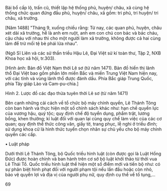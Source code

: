 Bài bổ cấp lộ, trấn cũ, thiết lập hệ thống phủ, huyện/ châu, xã cùng hệ thống chức quan đứng đầu phủ, huyện/ châu, xã gồm: tri phủ, tri huyện/ tri châu, xã trưởng.

[Năm 1488] "Tháng 9, xuống chiếu rằng: Từ nay, các quan phủ, huyện, châu xét dải xã trưởng, hễ là anh em ruột, anh em con chú con bác và bác cháu, cậu cháu với nhau thì cho một người làm xã trưởng, không được cả hai cùng làm để trừ mối tệ bè phái lừa nhau".

(Ngô Sĩ Liên và các sử thần triều Hậu Lê, Đại Việt sử kí toàn thư, Tập 2, NXB Khoa học xã hội, tr.303).

[Hình ảnh: Bản đồ Việt Nam thời Lê sơ (từ năm 1471). Bản đồ hiển thị lãnh thổ Đại Việt bao gồm phần lớn miền Bắc và miền Trung Việt Nam hiện nay, với các tỉnh và vùng lãnh thổ được đánh dấu. Phía Bắc giáp Trung Quốc, phía Tây giáp Lào và Cam-pu-chia.]

Hình 2. Lược đồ các đạo thừa tuyên thời Lê sơ (từ năm 1471)

Bên cạnh những cải cách về tổ chức bộ máy chính quyền, Lê Thánh Tông còn ban hành và thực hiện một số chính sách khác như: hạn chế quyền lực của vương hậu, quý tộc; quy định chế độ tuyển dụng, phẩm trật, lương bổng, khen thưởng; kỉ luật đối với quan lại cùng quy chế làm việc của các cơ quan; quy định thể thức công văn, giấy tờ, trang phục, lễ nghi ở triều đình; sử dụng khoa cử là hình thức tuyển chọn nhân sự chủ yếu cho bộ máy chính quyền các cấp.

• Luật pháp

Dưới thời Lê Thánh Tông, bộ Quốc triều hình luật (còn được gọi là Luật Hồng Đức) được hoàn chỉnh và ban hành trên cơ sở bộ luật khởi thảo từ thời vua Lê Thái Tổ. Quốc triều hình luật thể hiện một số điểm mới và tiến bộ như: có sự phân biệt hình phạt đối với người phạm tội nếu lần đầu hoặc còn nhỏ, bảo vệ quyền lợi và địa vị của người phụ nữ, quy định cụ thể về tố tụng,...

69